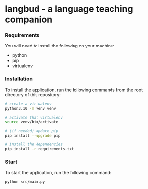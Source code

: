 # langbud - a language teaching companion

### Requirements
You will need to install the following on your machine:
- python
- pip
- virtualenv

### Installation
To install the application, run the following commands from the root directory of this repository:
```bash
# create a virtualenv
python3.10 -m venv venv

# activate that virtualenv
source venv/bin/activate

# (if needed) update pip
pip install --upgrade pip

# install the dependencies
pip install -r requirements.txt
```

### Start
To start the application, run the following command:
```bash
python src/main.py
```